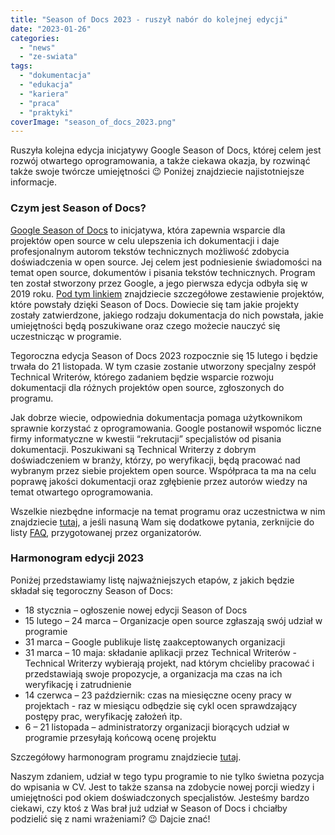 ```yaml
---
title: "Season of Docs 2023 - ruszył nabór do kolejnej edycji"
date: "2023-01-26"
categories:
  - "news"
  - "ze-swiata"
tags:
  - "dokumentacja"
  - "edukacja"
  - "kariera"
  - "praca"
  - "praktyki"
coverImage: "season_of_docs_2023.png"
---
```


Ruszyła kolejna edycja inicjatywy Google Season of Docs, której celem jest rozwój otwartego oprogramowania, a także ciekawa okazja, by rozwinąć także swoje twórcze umiejętności 😉 Poniżej znajdziecie najistotniejsze informacje.

### Czym jest Season of Docs?

[Google Season of Docs](https://developers.google.com/season-of-docs) to inicjatywa, która zapewnia wsparcie dla projektów open source w celu ulepszenia ich dokumentacji i daje profesjonalnym autorom tekstów technicznych możliwość zdobycia doświadczenia w open source. Jej celem jest podniesienie świadomości na temat open source, dokumentów i pisania tekstów technicznych. Program ten został stworzony przez Google, a jego pierwsza edycja odbyła się w 2019 roku. [Pod tym linkiem](https://developers.google.com/season-of-docs/docs/2022/participants) znajdziecie szczegółowe zestawienie projektów, które powstały dzięki Season of Docs. Dowiecie się tam jakie projekty zostały zatwierdzone, jakiego rodzaju dokumentacja do nich powstała, jakie umiejętności będą poszukiwane oraz czego możecie nauczyć się uczestnicząc w programie.

Tegoroczna edycja Season of Docs 2023 rozpocznie się 15 lutego i będzie trwała do 21 listopada. W tym czasie zostanie utworzony specjalny zespół Technical Writerów, którego zadaniem będzie wsparcie rozwoju dokumentacji dla różnych projektów open source, zgłoszonych do programu.

Jak dobrze wiecie, odpowiednia dokumentacja pomaga użytkownikom sprawnie korzystać z oprogramowania. Google postanowił wspomóc liczne firmy informatyczne w kwestii “rekrutacji” specjalistów od pisania dokumentacji. Poszukiwani są Technical Writerzy z dobrym doświadczeniem w branży, którzy, po weryfikacji, będą pracować nad wybranym przez siebie projektem open source. Współpraca ta ma na celu poprawę jakości dokumentacji oraz zgłębienie przez autorów wiedzy na temat otwartego oprogramowania.

Wszelkie niezbędne informacje na temat programu oraz uczestnictwa w nim znajdziecie [tutaj](https://developers.google.com/season-of-docs/docs/tech-writer-guide), a jeśli nasuną Wam się dodatkowe pytania, zerknijcie do listy [FAQ](https://developers.google.com/season-of-docs/docs/faq), przygotowanej przez organizatorów.

### Harmonogram edycji 2023

Poniżej przedstawiamy listę najważniejszych etapów, z jakich będzie składał się tegoroczny Season of Docs:

- 18 stycznia – ogłoszenie nowej edycji Season of Docs
- 15 lutego – 24 marca – Organizacje open source zgłaszają swój udział w programie
- 31 marca – Google publikuje listę zaakceptowanych organizacji
- 31 marca – 10 maja: składanie aplikacji przez Technical Writerów - Technical Writerzy wybierają projekt, nad którym chcieliby pracować i przedstawiają swoje propozycje, a organizacja ma czas na ich weryfikację i zatrudnienie
- 14 czerwca – 23 październik: czas na miesięczne oceny pracy w projektach - raz w miesiącu odbędzie się cykl ocen sprawdzający postępy prac, weryfikację założeń itp.
- 6 – 21 listopada – administratorzy organizacji biorących udział w programie przesyłają końcową ocenę projektu

Szczegółowy harmonogram programu znajdziecie [tutaj](https://developers.google.com/season-of-docs/docs/timeline).

Naszym zdaniem, udział w tego typu programie to nie tylko świetna pozycja do wpisania w CV. Jest to także szansa na zdobycie nowej porcji wiedzy i umiejętności pod okiem doświadczonych specjalistów. Jesteśmy bardzo ciekawi, czy ktoś z Was brał już udział w Season of Docs i chciałby podzielić się z nami wrażeniami? 😉 Dajcie znać!
